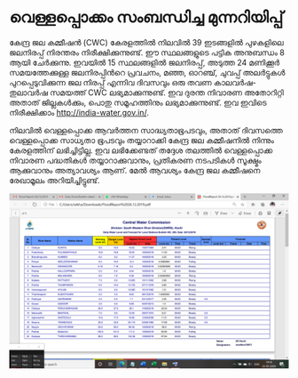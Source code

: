 # വെള്ളപ്പൊക്കം സംബന്ധിച്ച മുന്നറിയിപ്പ്

 കേന്ദ്ര ജല കമ്മീഷന്‍ \(CWC\) കേരളത്തില്‍ നിലവില്‍ 39 ഇടങ്ങളില്‍ പുഴകളിലെ ജലനിരപ്പ് നിരന്തരം നിരീക്ഷിക്കുന്നുണ്ട്. ഈ സ്ഥലങ്ങളുടെ പട്ടിക അനുബന്ധം 8 ആയി ചേര്‍ക്കുന്നു. ഇവയില്‍ 15 സ്ഥലങ്ങളില്‍ ജലനിരപ്പ്, അടുത്ത 24 മണിക്കൂര്‍ സമയത്തേക്കുള്ള ജലനിരപ്പിന്‍റെ പ്രവചനം, മഞ്ഞ, ഓറഞ്ച്, ചുവപ്പ് അലര്‍ട്ടുകള്‍ പുറപ്പെടുവിക്കുന്ന ജല നിരപ്പ് എന്നിവ ദിവസവും ഒരു തവണ കാലവര്‍ഷ-തുലാവര്‍ഷ സമയത്ത് CWC ലഭ്യമാക്കുന്നുണ്ട്. ഇവ ദുരന്ത നിവാരണ അതോറിറ്റി അതാത് ജില്ലകള്‍ക്കും, പൊതു സമൂഹത്തിനും ലഭ്യമാക്കുന്നുണ്ട്. ഇവ ഇവിടെ നിരീക്ഷിക്കാം http://india-water.gov.in/.

 നിലവില്‍ വെള്ളപ്പൊക്ക ആവര്‍ത്തന സാദ്ധ്യതാഭൂപടവും, അതാത് ദിവസത്തെ വെള്ളപ്പൊക്ക സാധ്യതാ ഭൂപടവും തയ്യാറാക്കി കേന്ദ്ര ജല കമ്മീഷനില്‍ നിന്നും കേരളത്തിന് ലഭിച്ചിട്ടില്ല. ഇവ ലഭിക്കേണ്ടത് തദ്ദേശ തലത്തില്‍ വെള്ളപ്പൊക്ക നിവാരണ പദ്ധതികള്‍ തയ്യാറാക്കുവാനും, പ്രതികരണ നടപടികള്‍ സൂക്ഷ്മം ആക്കുവാനും അത്യാവശ്യം ആണ്. മേല്‍ ആവശ്യം കേന്ദ്ര ജല കമ്മീഷനെ രേഖാമൂലം അറിയിച്ചിട്ടുണ്ട്. 

![](../.gitbook/assets/image%20%281%29.png)

